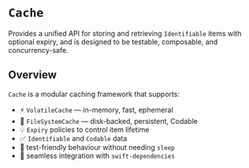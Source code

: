 # ``Cache``

Provides a unified API for storing and retrieving `Identifiable` items with optional expiry, and is designed to be testable, composable, and concurrency-safe.

## Overview

`Cache` is a modular caching framework that supports:

- ⚡️ `VolatileCache` — in-memory, fast, ephemeral
- 💾 `FileSystemCache` — disk-backed, persistent, Codable
- 💡 `Expiry` policies to control item lifetime
- ✅ `Identifiable` and `Codable` data
- 🧪 test-friendly behaviour without needing `sleep`
- 🧩 seamless integration with `swift-dependencies`

